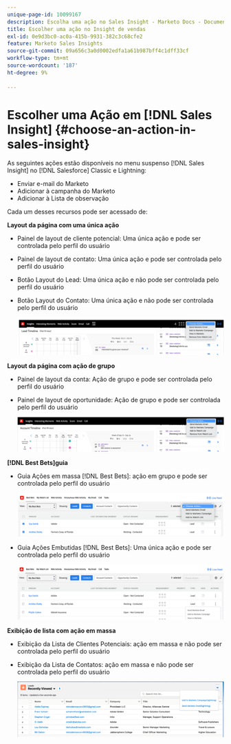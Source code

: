 ```yaml
---
unique-page-id: 10099167
description: Escolha uma ação no Sales Insight - Marketo Docs - Documentação do produto
title: Escolher uma ação no Insight de vendas
exl-id: 0e9d3bc0-ac0a-415b-9931-382c3c68cfe2
feature: Marketo Sales Insights
source-git-commit: 09a656c3a0d0002edfa1a61b987bff4c1dff33cf
workflow-type: tm+mt
source-wordcount: '187'
ht-degree: 9%

---
```


# Escolher uma Ação em [!DNL Sales Insight] {#choose-an-action-in-sales-insight}

As seguintes ações estão disponíveis no menu suspenso [!DNL Sales Insight] no [!DNL Salesforce] Classic e Lightning:

* Enviar e-mail do Marketo
* Adicionar à campanha do Marketo
* Adicionar à Lista de observação

Cada um desses recursos pode ser acessado de:

**Layout da página com uma única ação**

* Painel de layout de cliente potencial: Uma única ação e pode ser controlada pelo perfil do usuário
* Painel de layout de contato: Uma única ação e pode ser controlada pelo perfil do usuário
* Botão Layout do Lead: Uma única ação e não pode ser controlada pelo perfil do usuário
* Botão Layout do Contato: Uma única ação e não pode ser controlada pelo perfil do usuário

  ![](assets/choose-an-action-in-sales-insight-1.png)

**Layout da página com ação de grupo**

* Painel de layout da conta: Ação de grupo e pode ser controlada pelo perfil do usuário
* Painel de layout de oportunidade: Ação de grupo e pode ser controlada pelo perfil do usuário

  ![](assets/choose-an-action-in-sales-insight-2.png)

**[!DNL Best Bets]guia**

* Guia Ações em massa [!DNL Best Bets]: ação em grupo e pode ser controlada pelo perfil do usuário

  ![](assets/choose-an-action-in-sales-insight-3.png)

* Guia Ações Embutidas [!DNL Best Bets]: Uma única ação e pode ser controlada pelo perfil do usuário

  ![](assets/choose-an-action-in-sales-insight-4.png)

**Exibição de lista com ação em massa**

* Exibição da Lista de Clientes Potenciais: ação em massa e não pode ser controlada pelo perfil do usuário
* Exibição da Lista de Contatos: ação em massa e não pode ser controlada pelo perfil do usuário

  ![](assets/choose-an-action-in-sales-insight-5.png)
